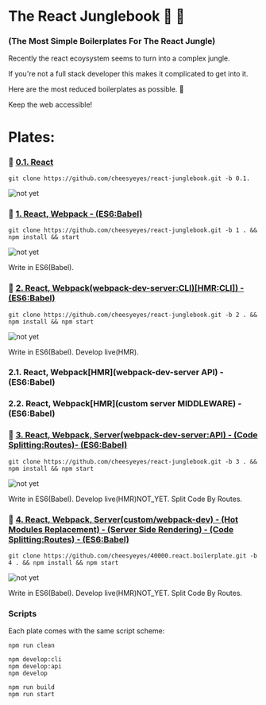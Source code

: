# The React Junglebook :see_no_evil: :palm_tree:

### (The Most Simple Boilerplates For The React Jungle) 

Recently the react ecoysystem seems to turn into a complex jungle.

If you're not a full stack developer this makes it complicated to get into it.

Here are the most reduced boilerplates as possible. :tada:

Keep the web accessible!

# Plates:

### :banana: [0.1. React](../../tree/0.1)

```script
git clone https://github.com/cheesyeyes/react-junglebook.git -b 0.1.
```
![not yet](https://img.shields.io/badge/status-online-green.svg)

### :avocado: [1.   React, Webpack - (ES6:Babel)](../../tree/1)
```script
git clone https://github.com/cheesyeyes/react-junglebook.git -b 1 . && npm install && start
```

![not yet](https://img.shields.io/badge/status-online-green.svg)

Write in ES6(Babel).

### :pineapple: [2. React, Webpack(webpack-dev-server:CLI)[HMR:CLI]) - (ES6:Babel)](../../tree/2)

```script
git clone https://github.com/cheesyeyes/react-junglebook.git -b 2 . && npm install && npm start
```
![not yet](https://img.shields.io/badge/status-online-green.svg)

Write in ES6(Babel). Develop live(HMR).

### 2.1. React, Webpack[HMR](webpack-dev-server API) - (ES6:Babel)
### 2.2. React, Webpack[HMR](custom server MIDDLEWARE) - (ES6:Babel)

### :tangerine: [3. React, Webpack, Server(webpack-dev-server:API) - (Code Splitting:Routes)- (ES6:Babel)](../../tree/3)

```script
git clone https://github.com/cheesyeyes/react-junglebook.git -b 3 . && npm install && npm start
```

![not yet](https://img.shields.io/badge/status-online-green.svg)

Write in ES6(Babel). Develop live(HMR)NOT_YET. Split Code By Routes.

### :pizza: [4. React, Webpack, Server(custom/webpack-dev) - (Hot Modules Replacement) - (Server Side Rendering) - (Code Splitting:Routes) - (ES6:Babel)](../../tree/3)

```script
git clone https://github.com/cheesyeyes/40000.react.boilerplate.git -b 4 . && npm install && npm start
```
![not yet](https://img.shields.io/badge/status-online-green.svg)

Write in ES6(Babel). Develop live(HMR)NOT_YET. Split Code By Routes.

### Scripts
Each plate comes with the same script scheme:

```script
npm run clean

npm develop:cli
npm develop:api
npm develop

npm run build
npm run start

```
